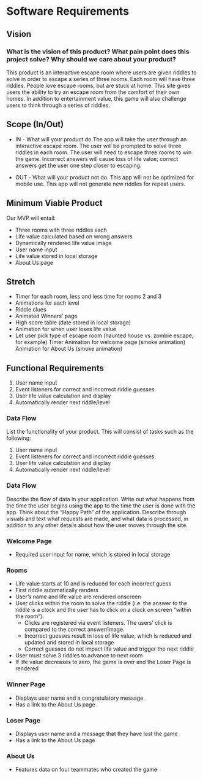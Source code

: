 # Software Requirements

## Vision

### What is the vision of this product? What pain point does this project solve? Why should we care about your product?

This product is an interactive escape room where users are given riddles to solve in order to escape a series of three rooms. Each room will have three riddles. People love escape rooms, but are stuck at home. This site gives users the ability to try an escape room from the comfort of their own homes. In addition to entertainment value, this game will also challenge users to think through a series of riddles.

## Scope (In/Out)

- IN - What will your product do
The app will take the user through an interactive escape room.
The user will be prompted to solve three riddles in each room.
The user will need to escape three rooms to win the game.
Incorrect answers will cause loss of life value; correct answers get the user one step closer to escaping.

- OUT - What will your product not do.
This app will not be optimized for mobile use.
This app will not generate new riddles for repeat users.

## Minimum Viable Product

Our MVP will entail:

- Three rooms with three riddles each
- Life value calculated based on wrong answers
- Dynamically rendered life value image
- User name input
- Life value stored in local storage
- About Us page

## Stretch

- Timer for each room, less and less time for rooms 2 and 3
- Animations for each level
- Riddle clues
- Animated Winners’ page
- High score table (date stored in local storage)
- Animation for when user loses life value
- Let user pick type of escape room (haunted house vs. zombie escape, for example)
Timer
Animation for welcome page (smoke animation)
Animation for About Us (smoke animation)

## Functional Requirements

1. User name input
1. Event listeners for correct and incorrect riddle guesses
1. User life value calculation and display
1. Automatically render next riddle/level

### Data Flow

List the functionality of your product. This will consist of tasks such as the following:

1. User name input
1. Event listeners for correct and incorrect riddle guesses
1. User life value calculation and display
1. Automatically render next riddle/level

### Data Flow

Describe the flow of data in your application. Write out what happens from the time the user begins using the app to the time the user is done with the app. Think about the “Happy Path” of the application. Describe through visuals and text what requests are made, and what data is processed, in addition to any other details about how the user moves through the site.

### Welcome Page

- Required user input for name, which is stored in local storage

### Rooms

- Life value starts at 10 and is reduced for each incorrect guess
- First riddle automatically renders
- User’s name and life value are rendered onscreen
- User clicks within the room to solve the riddle (i.e. the answer to the riddle is a clock and the user has to click on a clock on screen “within the room”).
  - Clicks are registered via event listeners. The users’ click is compared to the correct answer/image.
  - Incorrect guesses result in loss of life value, which is reduced and updated and stored in local storage
  - Correct guesses do not impact life value and trigger the next riddle
- User must solve 3 riddles to advance to next room
- If life value decreases to zero, the game is over and the Loser Page is rendered

### Winner Page

- Displays user name and a congratulatory message
- Has a link to the About Us page

### Loser Page

- Displays user name and a message that they have lost the game
- Has a link to the About Us page

### About Us

- Features data on four teammates who created the game
